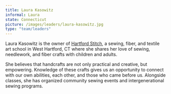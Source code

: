 ```yaml
---
title: Laura Kasowitz
informal: Laura
state: Connecticut
picture: /images/leaders/laura-kasowitz.jpg
type: "team/leaders"
---
```


Laura Kasowitz is the owner of [Hartford Stitch](https://www.hartfordstitch.com/), a sewing, fiber, and textile art school in West Hartford, CT where she shares her love of sewing, needlework, and fiber crafts with children and adults.

She believes that handcrafts are not only practical and creative, but empowering. Knowledge of these crafts gives us an opportunity to connect with our own abilities, each other, and those who came before us. Alongside classes, she has organized community sewing events and intergenerational sewing programs.
